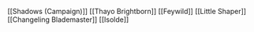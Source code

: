 [[Shadows (Campaign)]]
[[Thayo Brightborn]]
[[Feywild]]
[[Little Shaper]]
[[Changeling Blademaster]]
[[Isolde]]